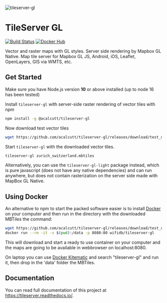 ![tileserver-gl](https://cloud.githubusercontent.com/assets/59284/18173467/fa3aa2ca-7069-11e6-86b1-0f1266befeb6.jpeg)


# TileServer GL
[![Build Status](https://travis-ci.org/wifidb/tileserver-gl.svg?branch=master)](https://travis-ci.org/wifidb/tileserver-gl)
[![Docker Hub](https://img.shields.io/badge/docker-hub-blue.svg)](https://hub.docker.com/r/wifidb/tileserver-gl/)

Vector and raster maps with GL styles. Server side rendering by Mapbox GL Native. Map tile server for Mapbox GL JS, Android, iOS, Leaflet, OpenLayers, GIS via WMTS, etc.

## Get Started

Make sure you have Node.js version **10** or above installed (up to node 16 has been tested)

Install `tileserver-gl` with server-side raster rendering of vector tiles with npm

```bash
npm install -g @acalcutt/tileserver-gl
```

Now download test vector tiles

```bash
wget https://github.com/acalcutt/tileserver-gl/releases/download/test_data/zurich_switzerland.mbtiles
```

Start `tileserver-gl` with the downloaded vector tiles.

```bash
tileserver-gl zurich_switzerland.mbtiles
```

Alternatively, you can use the `tileserver-gl-light` package instead, which is pure javascript (does not have any native dependencies) and can run anywhere, but does not contain rasterization on the server side made with MapBox GL Native.

## Using Docker

An alternative to npm to start the packed software easier is to install [Docker](https://www.docker.com/) on your computer and then run in the directory with the downloaded MBTiles the command:

```bash
wget https://github.com/acalcutt/tileserver-gl/releases/download/test_data/zurich_switzerland.mbtiles
docker run --rm -it -v $(pwd):/data -p 8080:80 wifidb/tileserver-gl
```

This will download and start a ready to use container on your computer and the maps are going to be available in webbrowser on localhost:8080.

On laptop you can use [Docker Kitematic](https://kitematic.com/) and search "tileserver-gl" and run it, then drop in the 'data' folder the MBTiles.

## Documentation

You can read full documentation of this project at https://tileserver.readthedocs.io/.
